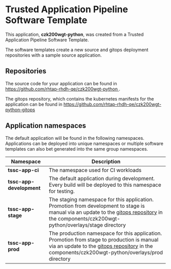 # Trusted Application Pipeline Software Template

This application, **czk200wgt-python**, was created from a Trusted Application Pipeline Software Template.

The software templates create a new source and gitops deployment repositories with a sample source application. 

## Repositories

The source code for your application can be found in [https://github.com/rhtap-rhdh-qe/czk200wgt-python ](https://github.com/rhtap-rhdh-qe/czk200wgt-python ).
 
The gitops repository, which contains the kubernetes manifests for the application can be found in 
[https://github.com/rhtap-rhdh-qe/czk200wgt-python-gitops ](https://github.com/rhtap-rhdh-qe/czk200wgt-python-gitops ) 

## Application namespaces 

The default application will be found in the following namespaces. Applications can be deployed into unique namespaces or multiple software templates can also bet generated into the same group namespaces.  

|  Namespace   |  Description   |  
| -------- | -------- |
| **tssc-app-ci** | The namespace used for CI workloads |
| **tssc-app-development** | The default application during development. Every build will be deployed to this namespace for testing. |
| **tssc-app-stage** | The staging namespace for this application. Promotion from development to stage is manual via an update to the [gitops repository](https://github.com/rhtap-rhdh-qe/czk200wgt-python-gitops ) in the components/czk200wgt-python/overlays/stage directory |
| **tssc-app-prod** | The production namespace for this application. Promotion from stage to production is manual via an update to the [gitops repository](https://github.com/rhtap-rhdh-qe/czk200wgt-python-gitops ) in the components/czk200wgt-python/overlays/prod directory |